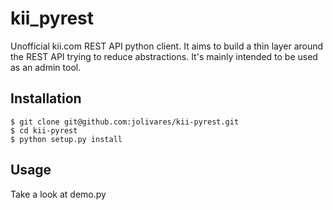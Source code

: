 kii_pyrest
==========

Unofficial kii.com REST API python client.
It aims to build a thin layer around the REST API trying to reduce abstractions.
It's mainly intended to be used as an admin tool.

## Installation

    $ git clone git@github.com:jolivares/kii-pyrest.git
    $ cd kii-pyrest
    $ python setup.py install


## Usage

Take a look at demo.py

